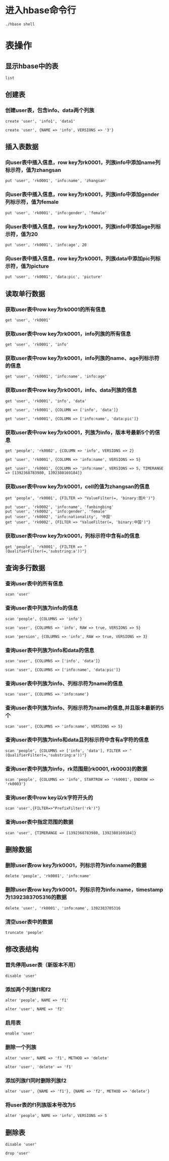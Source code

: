 # 进入hbase命令行

```shell
./hbase shell
```

# 表操作

## 显示hbase中的表

```shell
list
```

## 创建表

### 创建user表，包含info、data两个列族

```shell
create 'user', 'info1', 'data1'

create 'user', {NAME => 'info', VERSIONS => '3'}
```

## 插入表数据

### 向user表中插入信息，row key为rk0001，列族info中添加name列标示符，值为zhangsan

```shell
put 'user', 'rk0001', 'info:name', 'zhangsan'
```

### 向user表中插入信息，row key为rk0001，列族info中添加gender列标示符，值为female

```shell
put 'user', 'rk0001', 'info:gender', 'female'
```

### 向user表中插入信息，row key为rk0001，列族info中添加age列标示符，值为20

```shell
put 'user', 'rk0001', 'info:age', 20
```

### 向user表中插入信息，row key为rk0001，列族data中添加pic列标示符，值为picture

```shell
put 'user', 'rk0001', 'data:pic', 'picture'
```

## 读取单行数据

### 获取user表中row key为rk0001的所有信息

```shell
get 'user', 'rk0001'
```

### 获取user表中row key为rk0001，info列族的所有信息

```shell
get 'user', 'rk0001', 'info'
```

### 获取user表中row key为rk0001，info列族的name、age列标示符的信息

```
get 'user', 'rk0001', 'info:name', 'info:age'
```

### 获取user表中row key为rk0001，info、data列族的信息

```shell
get 'user', 'rk0001', 'info', 'data'

get 'user', 'rk0001', {COLUMN => ['info', 'data']}

get 'user', 'rk0001', {COLUMN => ['info:name', 'data:pic']}
```

### 获取user表中row key为rk0001，列族为info，版本号最新5个的信息

```shell
get 'people', 'rk0002', {COLUMN => 'info', VERSIONS => 2}

get 'user', 'rk0001', {COLUMN => 'info:name', VERSIONS => 5}

get 'user', 'rk0001', {COLUMN => 'info:name', VERSIONS => 5, TIMERANGE => [1392368783980, 1392380169184]}
```

### 获取user表中row key为rk0001，cell的值为zhangsan的信息

```shell
get 'people', 'rk0001', {FILTER => "ValueFilter(=, 'binary:图片')"}

put 'user', 'rk0002', 'info:name', 'fanbingbing'
put 'user', 'rk0002', 'info:gender', 'female'
put 'user', 'rk0002', 'info:nationality', '中国'
get 'user', 'rk0002', {FILTER => "ValueFilter(=, 'binary:中国')"}
```

### 获取user表中row key为rk0001，列标示符中含有a的信息

```shell
get 'people', 'rk0001', {FILTER => "(QualifierFilter(=,'substring:a'))"}
```

## 查询多行数据

### 查询user表中的所有信息

```shell
scan 'user'
```

### 查询user表中列族为info的信息

```shell
scan 'people', {COLUMNS => 'info'}

scan 'user', {COLUMNS => 'info', RAW => true, VERSIONS => 5}

scan 'persion', {COLUMNS => 'info', RAW => true, VERSIONS => 3}
```

### 查询user表中列族为info和data的信息

```shell
scan 'user', {COLUMNS => ['info', 'data']}

scan 'user', {COLUMNS => ['info:name', 'data:pic']}
```

### 查询user表中列族为info、列标示符为name的信息

```shell
scan 'user', {COLUMNS => 'info:name'}
```

### 查询user表中列族为info、列标示符为name的信息,并且版本最新的5个

```shell
scan 'user', {COLUMNS => 'info:name', VERSIONS => 5}
```

### 查询user表中列族为info和data且列标示符中含有a字符的信息

```shell
scan 'people', {COLUMNS => ['info', 'data'], FILTER => "(QualifierFilter(=,'substring:a'))"}
```

### 查询user表中列族为info，rk范围是[rk0001, rk0003)的数据

```shell
scan 'people', {COLUMNS => 'info', STARTROW => 'rk0001', ENDROW => 'rk0003'}
```

### 查询user表中row key以rk字符开头的

```shell
scan 'user',{FILTER=>"PrefixFilter('rk')"}
```

### 查询user表中指定范围的数据

```shell
scan 'user', {TIMERANGE => [1392368783980, 1392380169184]}
```

## 删除数据

### 删除user表row key为rk0001，列标示符为info:name的数据

```shell
delete 'people', 'rk0001', 'info:name'
```

### 删除user表row key为rk0001，列标示符为info:name，timestamp为1392383705316的数据

```shell
delete 'user', 'rk0001', 'info:name', 1392383705316
```

### 清空user表中的数据

```shell
truncate 'people'
```

## 修改表结构

### 首先停用user表（新版本不用）

```shell
disable 'user'
```

### 添加两个列族f1和f2

```shell
alter 'people', NAME => 'f1'

alter 'user', NAME => 'f2'
```

### 启用表

```shell
enable 'user'
```

### 删除一个列族

```shell
alter 'user', NAME => 'f1', METHOD => 'delete'

alter 'user', 'delete' => 'f1'
```

### 添加列族f1同时删除列族f2

```shell
alter 'user', {NAME => 'f1'}, {NAME => 'f2', METHOD => 'delete'}
```

### 将user表的f1列族版本号改为5

```shell
alter 'people', NAME => 'info', VERSIONS => 5
```

## 删除表

```shell
disable 'user'

drop 'user'
```

